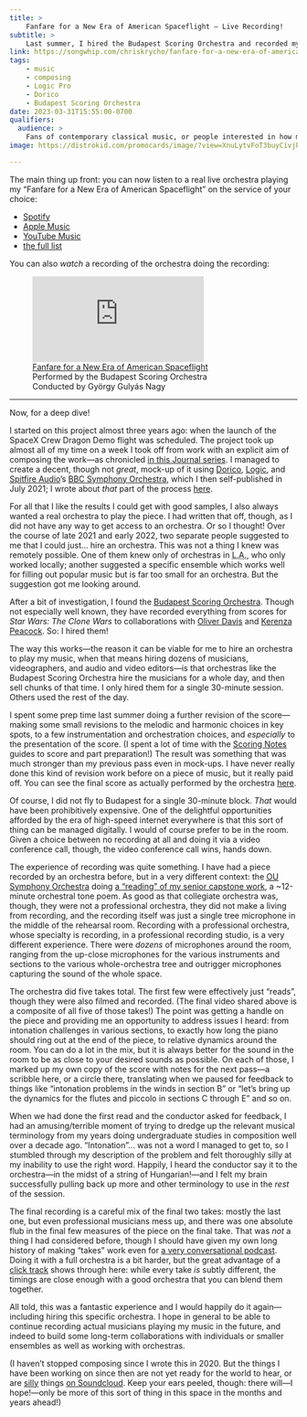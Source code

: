 ```yaml
---
title: >
    Fanfare for a New Era of American Spaceflight – Live Recording!
subtitle: >
    Last summer, I hired the Budapest Scoring Orchestra and recorded my fanfare. And now: you can [listen to the recording](https://songwhip.com/chriskrycho/fanfare-for-a-new-era-of-american-spaceflight2023)!
link: https://songwhip.com/chriskrycho/fanfare-for-a-new-era-of-american-spaceflight2023
tags:
    - music
    - composing
    - Logic Pro
    - Dorico
    - Budapest Scoring Orchestra
date: 2023-03-31T15:55:00-0700
qualifiers:
  audience: >
    Fans of contemporary classical music, or people interested in how modern orchestra music gets recorded.
image: https://distrokid.com/promocards/image/?view=XnuLytvFoT3buyCivjPS38fXlpoA69BSF8H%2Fyz63AwSkp9U%3D&template=page

---
```


The main thing up front: you can now listen to a real live orchestra playing my “Fanfare for a New Era of American Spaceflight” on the service of your choice:

- [Spotify](https://open.spotify.com/track/42bWfFiykCVID2gkFlg5Ya)
- [Apple Music](https://music.apple.com/us/album/fanfare-for-a-new-era-of-american-spaceflight/1679126526?i=1679126527)
- [YouTube Music](https://music.youtube.com/watch?v=dKPo9228wgQ)
- [the full list](https://songwhip.com/chriskrycho/fanfare-for-a-new-era-of-american-spaceflight2023)

You can also *watch* a recording of the orchestra doing the recording:

<figure class='embed'>

<div class='embed__wrapper'>

<iframe class='embed__content' src="https://www.youtube.com/embed/_-VpDJgEIFQ" title="YouTube video player" frameborder="0" allow="accelerometer; autoplay; clipboard-write; encrypted-media; gyroscope; picture-in-picture; web-share" allowfullscreen></iframe>

</div>

<figcaption><a href="https://www.youtube.com/embed/_-VpDJgEIFQ">Fanfare for a New Era of American Spaceflight</a><br>Performed by the Budapest Scoring Orchestra<br>Conducted by György Gulyás Nagy</figcaption>

</figure>

---

Now, for a deep dive!

I started on this project almost three years ago: when the launch of the SpaceX Crew Dragon Demo flight was scheduled. The project took up almost all of my time on a week I took off from work with an explicit aim of composing the work—as chronicled [in this Journal series](https://v5.chriskrycho.com/journal/fanfare-for-a-new-era-of-american-spaceflight/). I managed to create a decent, though not *great*, mock-up of it using [Dorico][d], [Logic][l], and [Spitfire Audio][sa]’s [BBC Symphony Orchestra][bbcso], which I then self-published in July 2021; I wrote about *that* part of the process [here][mockup-writeup].

[d]: https://www.steinberg.net/dorico/
[l]: https://www.apple.com/logic-pro/
[sa]: https://www.spitfireaudio.com
[bbcso]: https://www.spitfireaudio.com/bbcso/
[mockup-writeup]: https://v5.chriskrycho.com/elsewhere/fanfare-for-a-new-era-of-american-spaceflight/

For all that I like the results I could get with good samples, I also always wanted a real orchestra to play the piece. I had written that off, though, as I did not have any way to get access to an orchestra. Or so I thought! Over the course of late 2021 and early 2022, two separate people suggested to me that I could just… hire an orchestra. This was not a thing I knew was remotely possible. One of them knew only of orchestras in <abbr title="Los Angeles">L.A.</abbr>, who only worked locally; another suggested a specific ensemble which works well for filling out popular music but is far too small for an orchestra. But the suggestion got me looking around.

After a bit of investigation, I found the [Budapest Scoring Orchestra][bso]. Though not especially well known, they have recorded everything from scores for <cite>Star Wars: The Clone Wars</cite> to collaborations with [Oliver Davis][od] and [Kerenza Peacock][kp]. So: I hired them!

[bso]: https://www.budapestscoring.com
[od]: http://oliverdavismusic.com/about/
[kp]: https://www.kerenzapeacock.com

The way this works—the reason it can be viable for me to hire an orchestra to play my music, when that means hiring dozens of musicians, videographers, and audio and video editors—is that orchestras like the Budapest Scoring Orchestra hire the musicians for a whole day, and then sell chunks of that time. I only hired them for a single 30-minute session. Others used the rest of the day.

I spent some prep time last summer doing a further revision of the score—making some small revisions to the melodic and harmonic choices in key spots, to a few instrumentation and orchestration choices, and *especially* to the presentation of the score. (I spent a lot of time with the [Scoring Notes][sn] guides to score and part preparation!) The result was something that was much stronger than my previous pass even in mock-ups. I have never really done this kind of revision work before on a piece of music, but it really paid off. You can see the final score as actually performed by the orchestra [here][pdf].

[sn]: https://www.scoringnotes.com
[pdf]: https://cdn.chriskrycho.com/file/chriskrycho-com/music/00%20%E2%80%93%20Full%20score%20%E2%80%93%20Fanfare%20for%20a%20New%20Era%20of%20American%20Spaceflight%20%E2%80%93%202022-07-14.pdf

Of course, I did not fly to Budapest for a single 30-minute block. *That* would have been prohibitively expensive. One of the delightful opportunities afforded by the era of high-speed internet everywhere is that this sort of thing can be managed digitally. I would of course prefer to be in the room. Given a choice between no recording at all and doing it via a video conference call, though, the video conference call wins, hands down.

The experience of recording was quite something. I have had a piece recorded by an orchestra before, but in a very different context: the [<abbr title="University of Oklahoma">OU</abbr> Symphony Orchestra][ouso] doing [a “reading” of my senior capstone work][dah], a ~12-minute orchestral tone poem. As good as that collegiate orchestra was, though, they were not a professional orchestra, they did not make a living from recording, and the recording itself was just a single tree microphone in the middle of the rehearsal room. Recording with a professional orchestra, whose specialty is recording, in a professional recording studio, is a very different experience. There were *dozens* of microphones around the room, ranging from the up-close microphones for the various instruments and sections to the various whole-orchestra tree and outrigger microphones capturing the sound of the whole space.

[ouso]: https://www.ou.edu/finearts/music/orchestra
[dah]: https://soundcloud.com/chriskrycho/destiny-and-hope

The orchestra did five takes total. The first few were effectively just “reads”, though they were also filmed and recorded. (The final video shared above is a composite of all five of those takes!) The point was getting a handle on the piece and providing me an opportunity to address issues I heard: from intonation challenges in various sections, to exactly how long the piano should ring out at the end of the piece, to relative dynamics around the room. You can do a lot in the mix, but it is always better for the sound in the room to be as close to your desired sounds as possible. On each of those, I marked up my own copy of the score with notes for the next pass—a scribble here, or a circle there, translating when we paused for feedback to things like “intonation problems in the winds in section B” or “let’s bring up the dynamics for the flutes and piccolo in sections C through E” and so on.

When we had done the first read and the conductor asked for feedback, I had an amusing/terrible moment of trying to dredge up the relevant musical terminology from my years doing undergraduate studies in composition well over a decade ago. “Intonation”… was not a word I managed to get to, so I stumbled through my description of the problem and felt thoroughly silly at my inability to use the right word. Happily, I heard the conductor say it to the orchestra—in the midst of a string of Hungarian!—and I felt my brain successfully pulling back up more and other terminology to use in the *rest* of the session.

The final recording is a careful mix of the final two takes: mostly the last one, but even professional musicians mess up, and there was one absolute flub in the final few measures of the piece on the final take. That was *not* a thing I had considered before, though I should have given my own long history of making “takes” work even for [a very conversational podcast][ws]. Doing it with a full orchestra is a bit harder, but the great advantage of a [click track][ct] shows through here: while every take *is* subtly different, the timings are close enough with a good orchestra that you can blend them together.

[ws]: https://winningslowly.org
[ct]: https://en.wikipedia.org/wiki/Click_track

All told, this was a fantastic experience and I would happily do it again—including hiring this specific orchestra. I hope in general to be able to continue recording actual musicians playing my music in the future, and indeed to build some long-term collaborations with individuals or smaller ensembles as well as working with orchestras.

(I haven’t stopped composing since I wrote this in 2020. But the things I have been working on since then are not yet ready for the world to hear, or are [silly][tmj] things [on Soundcloud][ws21]. Keep your ears peeled, though: there will—I hope!—only be more of this sort of thing in this space in the months and years ahead!)

[tmj]: https://soundcloud.com/chriskrycho/trailer-music-jam
[ws21]: https://soundcloud.com/chriskrycho/winning-slowly-2021
